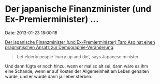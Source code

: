 Der japanische Finanzminister (und Ex-Premierminister) \...
===========================================================

Date: 2013-01-23 18:00:18

[Der japanische Finanzminister (und Ex-Premierminister) Taro Aso hat
einen pragmatischen Ansatz zur
Demographie-Veränderung](http://www.guardian.co.uk/world/2013/jan/22/elderly-hurry-up-die-japanese):

> Let elderly people \'hurry up and die\', says Japanese minister

Und dann fügte er noch hinzu, wenn er mal so alt sei, dann wäre es ihm
eine Schande, wenn er auf Kosten der Allgemeinheit am Leben gehalten
würde, und er würde dann ja lieber sterben.
